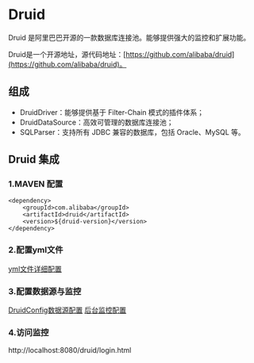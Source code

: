 # Druid
Druid 是阿里巴巴开源的一款数据库连接池。能够提供强大的监控和扩展功能。

Druid是一个开源地址，源代码地址：[https://github.com/alibaba/druid](https://github.com/alibaba/druid)。

## 组成
* DruidDriver：能够提供基于 Filter-Chain 模式的插件体系；
* DruidDataSource：高效可管理的数据库连接池；
* SQLParser：支持所有 JDBC 兼容的数据库，包括 Oracle、MySQL 等。

## Druid 集成
### 1.MAVEN 配置
	<dependency>
		<groupId>com.alibaba</groupId>
		<artifactId>druid</artifactId>
		<version>${druid-version}</version>
	</dependency>
	
### 2.配置yml文件
[yml文件详细配置](https://github.com/gavin9508/struggle/blob/master/struggle-spring/src/main/resources/application.yml)

### 3.配置数据源与监控
[DruidConfig数据源配置](https://github.com/gavin9508/struggle/blob/master/struggle-spring/src/main/java/com/struggle/spring/common/config/druid/DruidConfig.java)
[后台监控配置](https://github.com/gavin9508/struggle/blob/master/struggle-spring/src/main/java/com/struggle/spring/common/config/druid/DruidConfig.java)

### 4.访问监控
http://localhost:8080/druid/login.html
	
